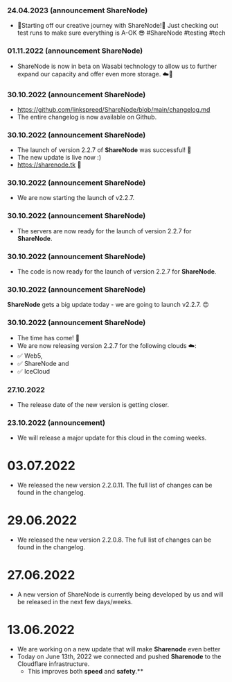 ### 24.04.2023 (announcement ShareNode)
- 🚀Starting off our creative journey with ShareNode!🌟 Just checking out test runs to make sure everything is A-OK 😎 #ShareNode #testing #tech

### 01.11.2022 (announcement ShareNode)
- ShareNode is now in beta on Wasabi technology to allow us to further expand our capacity and offer even more storage. ☁️🚀

### 30.10.2022 (announcement ShareNode)
- https://github.com/linkspreed/ShareNode/blob/main/changelog.md
- The entire changelog is now available on Github.

### 30.10.2022 (announcement ShareNode)
- The launch of version 2.2.7 of **ShareNode** was successful! 🥳
- The new update is live now :)
- https://sharenode.tk 🔗

### 30.10.2022 (announcement ShareNode)
- We are now starting the launch of v2.2.7.

### 30.10.2022 (announcement ShareNode)
- The servers are now ready for the launch of version 2.2.7 for **ShareNode**.

### 30.10.2022 (announcement ShareNode)
- The code is now ready for the launch of version 2.2.7 for **ShareNode**.

### 30.10.2022 (announcement ShareNode)
**ShareNode** gets a big update today - we are going to launch v2.2.7. 😍

### 30.10.2022 (announcement ShareNode)
- The time has come! 🚀
- We are now releasing version 2.2.7 for the following clouds ☁️: 
- ✅ Web5, 
- ✅ ShareNode and 
- ✅ IceCloud

### 27.10.2022
- The release date of the new version is getting closer.

### 23.10.2022 (announcement)
- We will release a major update for this cloud in the coming weeks.

# 03.07.2022 
 - We released the new version 2.2.0.11. The full list of changes can be found in the changelog.

# 29.06.2022
 - We released the new version 2.2.0.8. The full list of changes can be found in the changelog.

# 27.06.2022
 - A new version of ShareNode is currently being developed by us and will be released in the next few days/weeks.

# 13.06.2022
  - We are working on a new update that will make **Sharenode** even better
  - Today on June 13th, 2022 we connected and pushed **Sharenode** to the Cloudflare infrastructure.
     - This improves both **speed** and **safety**.**
